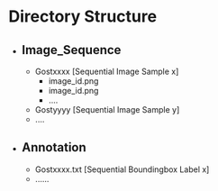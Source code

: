 # Directory Structure
- ## Image_Sequence
  - Gostxxxx [Sequential Image Sample x]
      - image_id.png
      - image_id.png
      - ....
  - Gostyyyy [Sequential Image Sample y]
  - ....
- ## Annotation
  - Gostxxxx.txt [Sequential Boundingbox Label x]
  - ......
